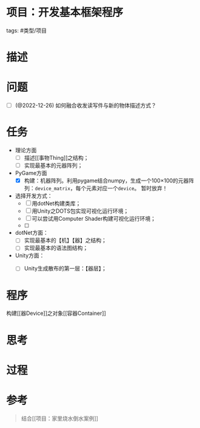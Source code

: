# 项目：开发基本框架程序




tags:  #类型/项目 

# 描述



# 问题

- [ ] (@2022-12-26) 如何融合收发读写件与新的物体描述方式？


# 任务


- 理论方面
	- [ ] 描述[[事物Thing]]之结构；
	- [ ] 实现最基本的元器阵列；

- PyGame方面
	- [x] 构建：机器阵列。利用pygame结合numpy，生成一个100×100的元器阵列：`device_matrix`，每个元素对应一个`device`。
	      暂时放弃！

- 选择开发方式：
	- [ ] 用dotNet构建类库；
	- [ ] 用Unity之DOTS包实现可视化运行环境；
	- [ ] 可以尝试用Computer Shader构建可视化运行环境；
	- [ ] 

- dotNet方面：
	- [ ] 实现最基本的【机】【器】之结构；
	- [ ] 实现最基本的语法图结构；

- Unity方面：
	- [ ] Unity生成散布的第一层：【器层】；





# 程序


构建[[器Device]]之对象[[容器Container]]




# 思考





# 过程


# 参考


> 结合[[项目：家里烧水倒水案例]]
